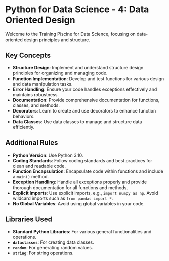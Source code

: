 # Python for Data Science - 4: Data Oriented Design

Welcome to the Training Piscine for Data Science, focusing on data-oriented design principles and structure.

## Key Concepts

- **Structure Design**: Implement and understand structure design principles for organizing and managing code.
- **Function Implementation**: Develop and test functions for various design and data manipulation tasks.
- **Error Handling**: Ensure your code handles exceptions effectively and maintains robustness.
- **Documentation**: Provide comprehensive documentation for functions, classes, and methods.
- **Decorators**: Learn to create and use decorators to enhance function behaviors.
- **Data Classes**: Use data classes to manage and structure data efficiently.

## Additional Rules

- **Python Version**: Use Python 3.10.
- **Coding Standards**: Follow coding standards and best practices for clean and readable code.
- **Function Encapsulation**: Encapsulate code within functions and include a `main()` method.
- **Exception Handling**: Handle all exceptions properly and provide thorough documentation for all functions and methods.
- **Explicit Imports**: Use explicit imports, e.g., `import numpy as np`. Avoid wildcard imports such as `from pandas import *`.
- **No Global Variables**: Avoid using global variables in your code.

## Libraries Used

- **Standard Python Libraries**: For various general functionalities and operations.
- **`dataclasses`**: For creating data classes.
- **`random`**: For generating random values.
- **`string`**: For string operations.
